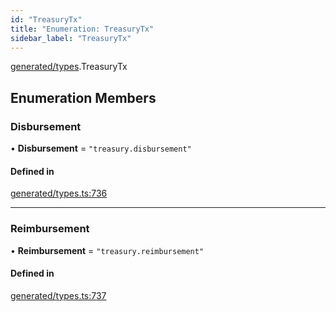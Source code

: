 ```yaml
---
id: "TreasuryTx"
title: "Enumeration: TreasuryTx"
sidebar_label: "TreasuryTx"
---
```


[generated/types](../../../../modules/Generated/Types/Types.md).TreasuryTx

## Enumeration Members

### Disbursement

• **Disbursement** = ``"treasury.disbursement"``

#### Defined in

[generated/types.ts:736](https://github.com/PolymeshAssociation/polymesh-sdk/blob/8a9e72221/src/generated/types.ts#L736)

___

### Reimbursement

• **Reimbursement** = ``"treasury.reimbursement"``

#### Defined in

[generated/types.ts:737](https://github.com/PolymeshAssociation/polymesh-sdk/blob/8a9e72221/src/generated/types.ts#L737)
